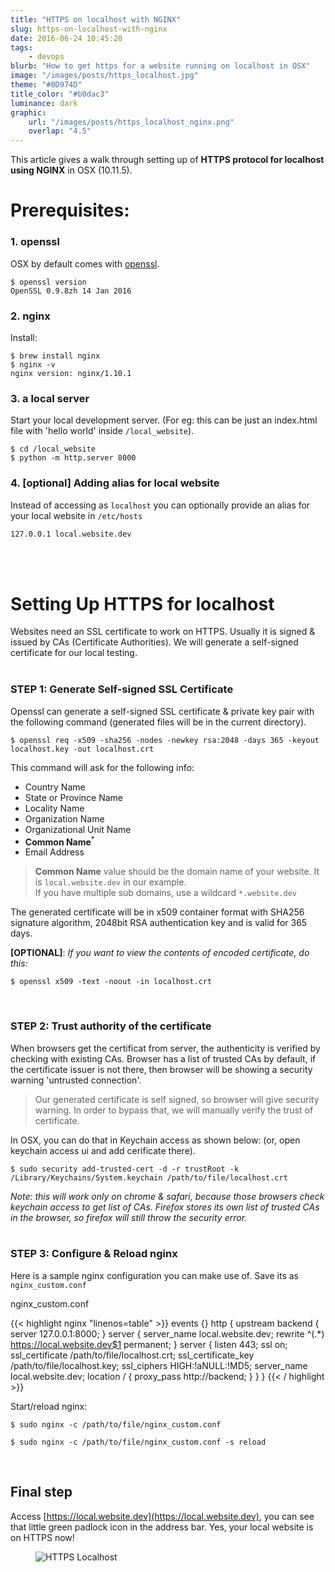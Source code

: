 ```yaml
---
title: "HTTPS on localhost with NGINX"
slug: https-on-localhost-with-nginx
date: 2016-06-24 10:45:20
tags:
    - devops
blurb: "How to get https for a website running on localhost in OSX"
image: "/images/posts/https_localhost.jpg"
theme: "#0D974D"
title_color: "#b0dac3"
luminance: dark
graphic:
    url: "/images/posts/https_localhost_nginx.png"
    overlap: "4.5"
---
```


This article gives a walk through setting up of **HTTPS protocol for localhost using NGINX** in OSX (10.11.5).


# Prerequisites:

### 1. openssl
OSX by default comes with [openssl](https://www.openssl.org/).

```console
$ openssl version
OpenSSL 0.9.8zh 14 Jan 2016
```


### 2. nginx

Install:

```console
$ brew install nginx
$ nginx -v
nginx version: nginx/1.10.1
```

### 3. a local server

Start your local development server.
(For eg: this can be just an index.html file with 'hello world' inside `/local_website`).

```console
$ cd /local_website
$ python -m http.server 8000
```

### 4. [optional] Adding alias for local website

Instead of accessing as `localhost` you can optionally provide an alias for your local website in `/etc/hosts`

```txt
127.0.0.1 local.website.dev
```

<br><br>

# Setting Up HTTPS for localhost

Websites need an SSL certificate to work on HTTPS. Usually it is signed & issued by CAs (Certificate Authorities). We will generate a self-signed certificate for our local testing.
<br><br>

### STEP 1: Generate Self-signed SSL Certificate

Openssl can generate a self-signed SSL certificate & private key pair with the following command (generated files will be in the current directory).

```console
$ openssl req -x509 -sha256 -nodes -newkey rsa:2048 -days 365 -keyout localhost.key -out localhost.crt
```

This command will ask for the following info:

- Country Name
- State or Province Name
- Locality Name
- Organization Name
- Organizational Unit Name
- **Common Name**<sup>*</sup>
- Email Address

> **Common Name** value should be the domain name of your website. It is `local.website.dev` in our example.<br> If you have multiple sub domains, use a wildcard `*.website.dev`

The generated certificate will be in x509 container format with SHA256 signature algorithm, 2048bit RSA authentication key and is valid for 365 days.

 **[OPTIONAL]**: *If you want to view the contents of encoded certificate, do this:*

```console
$ openssl x509 -text -noout -in localhost.crt
```
<br>

### STEP 2: Trust authority of the certificate

When browsers get the certificat from server, the authenticity is verified by checking with existing CAs. Browser has a list of trusted CAs by default, if the certificate issuer is not there, then browser will be showing a security warning 'untrusted connection'.

> Our generated certificate is self signed, so browser will give security warning. In order to bypass that, we will manually verify the trust of certificate.

In OSX, you can do that in Keychain access as shown below: (or, open keychain access ui and add cerificate there).

```console
$ sudo security add-trusted-cert -d -r trustRoot -k /Library/Keychains/System.keychain /path/to/file/localhost.crt
```

*Note: this will work only on chrome & safari, because those browsers check keychain access to get list of CAs. Firefox stores its own list of trusted CAs in the browser, so firefox will still throw the security error.*
<br><br>

### STEP 3: Configure &amp; Reload nginx

Here is a sample nginx configuration you can make use of. Save its as `nginx_custom.conf`

<div>
<div class="code-snippet">
<div class="chroma-filename">nginx_custom.conf</div>
<div class="chroma-linenos">

{{< highlight nginx "linenos=table" >}}
events {}
http {
    upstream backend {
        server 127.0.0.1:8000;
    }
    server {
        server_name local.website.dev;
        rewrite ^(.*) https://local.website.dev$1 permanent;
    }
    server {
        listen               443;
        ssl                  on;
        ssl_certificate      /path/to/file/localhost.crt;
        ssl_certificate_key  /path/to/file/localhost.key;
        ssl_ciphers          HIGH:!aNULL:!MD5;
        server_name          local.website.dev;
        location / {
            proxy_pass  http://backend;
        }
    }
}
{{< / highlight >}}

</div>
</div>
</div>

Start/reload nginx:

```console
$ sudo nginx -c /path/to/file/nginx_custom.conf
```

```console
$ sudo nginx -c /path/to/file/nginx_custom.conf -s reload
```

<br>

## Final step

Access [https://local.website.dev](https://local.website.dev), you can see that little green padlock icon <i class="fa fa-lock" style="color: #94C867"></i> in the address bar. Yes, your local website is on HTTPS now!

<figure class="figure-c">
    <img src="/images/posts/https_localhost.jpg" alt="HTTPS Localhost">
</figure>

